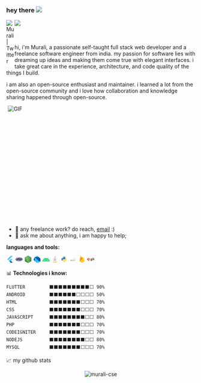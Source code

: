 
  ### hey there <img src="https://media.giphy.com/media/hvRJCLFzcasrR4ia7z/giphy.gif" width="10px">

<a href="https://twitter.com/murali_cse">
  <img align="left" alt="Murali | Twitter" width="22px" src="https://raw.githubusercontent.com/peterthehan/peterthehan/master/assets/twitter.svg" />
</a>

![](https://visitor-badge.glitch.me/badge?page_id=murali-cse.murali-cse)

<br />

hi, i'm Murali, a passionate self-taught full stack web developer and a freelance software engineer from india. my passion for software lies with dreaming up ideas and making them come true with elegant interfaces. i take great care in the experience, architecture, and code quality of the things I build.

i am also an open-source enthusiast and maintainer. i learned a lot from the open-source community and i love how collaboration and knowledge sharing happened through open-source.


  <img align="right" alt="GIF" src="https://ik.imagekit.io/oe4zrcmwdi5/ezgif.com-gif-maker__2___v58UXldc.gif" width="500" height="320" />
  
- 💼 any freelance work? do reach, [email](mailto:muralicse97@icloud.com) :)
- 💬 ask me about anything, i am happy to help;

**languages and tools:**  

<code><img height="20" src="https://raw.githubusercontent.com/github/explore/80688e429a7d4ef2fca1e82350fe8e3517d3494d/topics/flutter/flutter.png"></code>
<code><img height="20" src="https://raw.githubusercontent.com/github/explore/80688e429a7d4ef2fca1e82350fe8e3517d3494d/topics/php/php.png"></code>
<code><img height="20" src="https://raw.githubusercontent.com/github/explore/80688e429a7d4ef2fca1e82350fe8e3517d3494d/topics/nodejs/nodejs.png"></code>
<code><img height="20" src="https://raw.githubusercontent.com/github/explore/80688e429a7d4ef2fca1e82350fe8e3517d3494d/topics/dart/dart.png"></code>
<code><img height="20" src="https://raw.githubusercontent.com/github/explore/80688e429a7d4ef2fca1e82350fe8e3517d3494d/topics/android/android.png"></code>
<code><img height="20" src="https://raw.githubusercontent.com/github/explore/80688e429a7d4ef2fca1e82350fe8e3517d3494d/topics/java/java.png"></code>
<code><img height="20" src="https://raw.githubusercontent.com/github/explore/80688e429a7d4ef2fca1e82350fe8e3517d3494d/topics/python/python.png"></code>
<code><img height="20" src="https://raw.githubusercontent.com/github/explore/80688e429a7d4ef2fca1e82350fe8e3517d3494d/topics/mysql/mysql.png"></code>
<code><img height="20" src="https://raw.githubusercontent.com/github/explore/80688e429a7d4ef2fca1e82350fe8e3517d3494d/topics/firebase/firebase.png"></code>
<code><img height="20" src="https://raw.githubusercontent.com/github/explore/80688e429a7d4ef2fca1e82350fe8e3517d3494d/topics/git/git.png"></code>

📊 **Technologies i know:**
<!--START_SECTION:waka-->

```text
FLUTTER         ⬛⬛⬛⬛⬛⬛⬛⬛⬛⬜ 90%
ANDROID         ⬛⬛⬛⬛⬛⬛⬜⬜⬜⬜ 50%
HTML            ⬛⬛⬛⬛⬛⬛⬛⬜⬜⬜ 70%
CSS             ⬛⬛⬛⬛⬛⬛⬛⬜⬜⬜ 70%
JAVASCRIPT      ⬛⬛⬛⬛⬛⬛⬛⬛⬜⬜ 80%
PHP             ⬛⬛⬛⬛⬛⬛⬛⬜⬜⬜ 70%
CODEIGNITER     ⬛⬛⬛⬛⬛⬛⬛⬜⬜⬜ 70%
NODEJS          ⬛⬛⬛⬛⬛⬛⬛⬛⬜⬜ 80%
MYSQL           ⬛⬛⬛⬛⬛⬛⬛⬜⬜⬜ 70%
```
 

📈 my github stats

<p align="center"> <img src="https://github-readme-stats.vercel.app/api?username=murali-cse&show_icons=true&theme=gotham" alt="murali-cse" />


